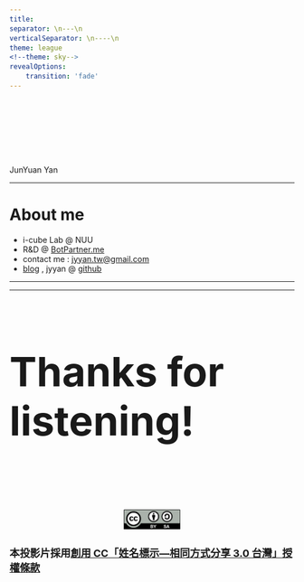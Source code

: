 ```yaml
---
title:
separator: \n---\n
verticalSeparator: \n----\n
theme: league
<!--theme: sky-->
revealOptions:
    transition: 'fade'
---
```


<h1 style="font-size: 72px">

</h1>
<br />

JunYuan Yan

<div align="right">
  <font size="3">
  </font>
</div>

----

# About me

* i-cube Lab @ NUU
* R&D @ [BotPartner.me](http://www.botpartner.me)
* contact me : jyyan.tw@gmail.com
* [blog](http://blog.jyyan.info) , jyyan @ [github](http://github.com/jyyan)

---



---

<h1 style="font-size: 72px">
  Thanks for listening!
</h1>

<br /><br /><br />
<div align="center">
  <img style="width:100px;" src="./img/by-sa.png" />
</div>
<h2 style="font-size: 18px">
本投影片採用<a href="http://creativecommons.org/licenses/by-sa/3.0/tw/" target="_blank">創用 CC「姓名標示—相同方式分享 3.0 台灣」授權條款</a>
</h2>

